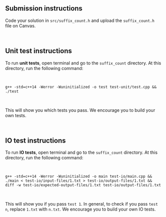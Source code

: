 <br>

## Submission instructions

 Code your solution in `src/suffix_count.h` and upload the `suffix_count.h` file on Canvas.

<br>

## Unit test instructions

To run **unit tests**, open terminal and go to the `suffix_count` directory. At this directory, run the following command:  

<br>

`g++ -std=c++14 -Werror -Wuninitialized -o test test-unit/test.cpp && ./test`

<br>

This will show you which tests you pass. We encourage you to build your own tests.

<br>

## IO test instructions

To run **IO tests**, open terminal and go to the `suffix_count` directory. At this directory, run the following command:  

<br>

`g++ -std=c++14 -Werror -Wuninitialized -o main test-io/main.cpp && ./main < test-io/input-files/1.txt > test-io/output-files/1.txt && diff -w test-io/expected-output-files/1.txt test-io/output-files/1.txt`

<br>

This will show you if you pass `test 1`. In general, to check if you pass `test n`, replace `1.txt` with `n.txt`. We encourage you to build your own IO tests.

